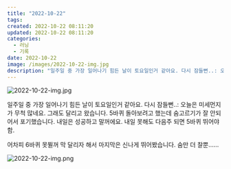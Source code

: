 ```yaml
---
title: "2022-10-22"
tags:
created: 2022-10-22 08:11:20
updated: 2022-10-22 08:11:20
categories:
  - 러닝
  - 기록
date: 2022-10-22
image: /images/2022-10-22-img.jpg
description: "일주일 중 가장 일어나기 힘든 날이 토요일인거 같아요. 다시 잠들뻔..: 오늘은 미세먼지가 무척 많네요. 그래도 달리고 왔습니다. 5바퀴 돌아보려고 했는데 숨고르기가 잘 안되어서 포기했습니다. 내일은 성공하고 말꺼에요. 내일 못해도 다음주 되면 5바퀴 뛰어야 함. 어차피 6바퀴 못뛸꺼 "
---
```


![2022-10-22-img.jpg](/images/2022-10-22-img.jpg)
 
 

일주일 중 가장 일어나기 힘든 날이 토요일인거 같아요. 다시 잠들뻔..:
오늘은 미세먼지가 무척 많네요. 그래도 달리고 왔습니다. 5바퀴 돌아보려고 했는데 숨고르기가 잘 안되어서 포기했습니다. 내일은 성공하고 말꺼에요. 내일 못해도 다음주 되면 5바퀴 뛰어야 함.

어차피 6바퀴 못뛸꺼 막 달리자 해서 마지막은 신나게 뛰어봤습니다. 숨만 더 찰뿐……

 
 ![2022-10-22-img.png](/images/2022-10-22-img.png)
